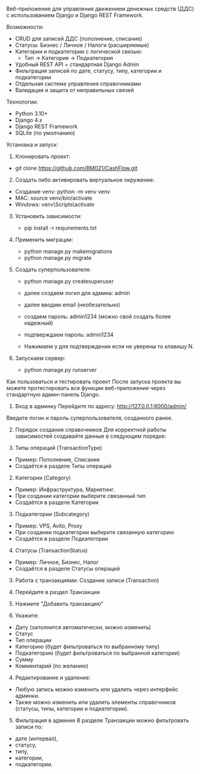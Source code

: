 Веб-приложение для управления движением денежных средств (ДДС) с использованием Django и Django REST Framework.

Возможности:

- CRUD для записей ДДС (пополнение, списание)
- Статусы: Бизнес / Личное / Налоги (расширяемые)
- Категории и подкатегории с логической связью:
  - Тип → Категория → Подкатегория
- Удобный REST API + стандартная Django Admin
- Фильтрация записей по дате, статусу, типу, категории и подкатегории
- Отдельная система управления справочниками
- Валидация и защита от неправильных связей

Технологии:

- Python 3.10+
- Django 4.x
- Django REST Framework
- SQLite (по умолчанию)


Установка и запуск:

1. Клонировать проект:

 - git clone https://github.com/BM021/CashFlow.git

2. Создать либо активировать виртуальное окружение:
  - Создание venv: python -m venv venv
  - MAC: source venv/bin/activate  
  - Windows: venv\Scripts\activate

3. Установить зависимости:
   - pip install -r requirements.txt

4. Применить миграции:
   - python manage.py makemigrations
   - python manage.py migrate

5. Создать суперпользователя:

   - python manage.py createsuperuser

   - далее создаем логил для админа: admin
   - далее вводим email (необезательно)
   - создаем пароль: admin1234 (можно свой создать более надежный)
   - подтверждаем пароль: admin1234 
   - Нажимаем y для подтверждения если не уверены то клавишу N.

6. Запускаем сервер:
   - python manage.py runserver




Как пользоваться и тестировать проект
После запуска проекта вы можете протестировать все функции веб-приложения через стандартную админ-панель Django.

1. Вход в админку
Перейдите по адресу:
http://127.0.0.1:8000/admin/

Введите логин и пароль суперпользователя, созданного ранее.

2. Порядок создания справочников
Для корректной работы зависимостей создавайте данные в следующем порядке:

1. Типы операций (TransactionType)
- Пример: Пополнение, Списание
- Создаётся в разделе Типы операций

2. Категории (Category)
- Пример: Инфраструктура, Маркетинг.
- При создании категории выберите связанный тип
- Создаётся в разделе Категории

3. Подкатегории (Subcategory)

- Пример: VPS, Avito, Proxy
- При создании подкатегории выберите связанную категорию
- Создаётся в разделе Подкатегории

4. Статусы (TransactionStatus)

- Пример: Личное, Бизнес, Налог
- Создаётся в разделе Статусы операций


3. Работа с транзакциями: 
Создание записи (Transaction)

1. Перейдите в раздел Транзакции
2. Нажмите "Добавить транзакцию"
3. Укажите:

- Дату (заполнится автоматически, можно изменить)
- Статус
- Тип операции
- Категорию (будет фильтроваться по выбранному типу)
- Подкатегорию (будет фильтроваться по выбранной категории)
- Сумму
- Комментарий (по желанию)


4. Редактирование и удаление:
- Любую запись можно изменить или удалить через интерфейс админки.
- Также можно изменить или удалить элементы справочников (статусы, типы, категории и подкатегории).

5. Фильтрация в админке
В разделе Транзакции можно фильтровать записи по:
- дате (интервал),
- статусу,
- типу,
- категории,
- подкатегории.
